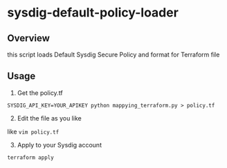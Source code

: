 # sysdig-default-policy-loader

## Overview

this script loads Default Sysdig Secure Policy and format for Terraform file


## Usage

1. Get the policy.tf

`SYSDIG_API_KEY=YOUR_APIKEY python mappying_terraform.py > policy.tf`

2. Edit the file as you like

like `vim policy.tf`

3. Apply to your Sysdig account

`terraform apply`

